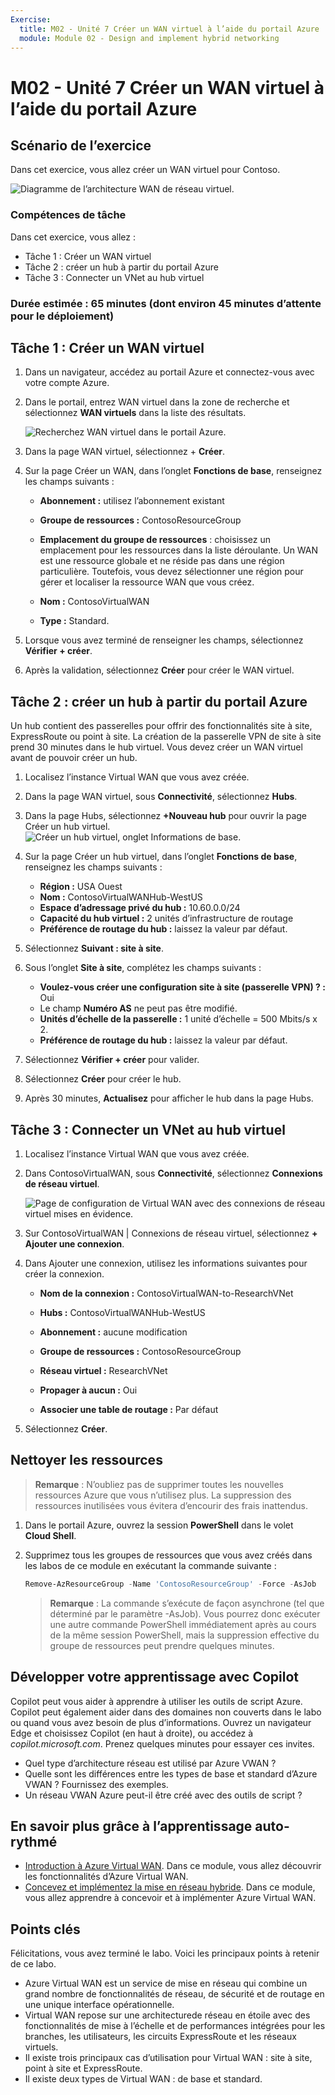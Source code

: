 ```yaml
---
Exercise:
  title: M02 - Unité 7 Créer un WAN virtuel à l’aide du portail Azure
  module: Module 02 - Design and implement hybrid networking
---
```


# M02 - Unité 7 Créer un WAN virtuel à l’aide du portail Azure

## Scénario de l’exercice

Dans cet exercice, vous allez créer un WAN virtuel pour Contoso.

![Diagramme de l’architecture WAN de réseau virtuel.](../media/7-exercise-create-virtual-wan-by-using-azure-portal.png)

### Compétences de tâche
Dans cet exercice, vous allez :

+ Tâche 1 : Créer un WAN virtuel
+ Tâche 2 : créer un hub à partir du portail Azure
+ Tâche 3 : Connecter un VNet au hub virtuel

### Durée estimée : 65 minutes (dont environ 45 minutes d’attente pour le déploiement)

## Tâche 1 : Créer un WAN virtuel

1. Dans un navigateur, accédez au portail Azure et connectez-vous avec votre compte Azure.

1. Dans le portail, entrez WAN virtuel dans la zone de recherche et sélectionnez **WAN virtuels** dans la liste des résultats.

   ![Recherchez WAN virtuel dans le portail Azure.](../media/search-for-virtual-wan.png)

1. Dans la page WAN virtuel, sélectionnez + **Créer**.

1. Sur la page Créer un WAN, dans l’onglet **Fonctions de base**, renseignez les champs suivants :

   + **Abonnement :** utilisez l’abonnement existant

   + **Groupe de ressources :** ContosoResourceGroup

   + **Emplacement du groupe de ressources** : choisissez un emplacement pour les ressources dans la liste déroulante. Un WAN est une ressource globale et ne réside pas dans une région particulière. Toutefois, vous devez sélectionner une région pour gérer et localiser la ressource WAN que vous créez.

   + **Nom :** ContosoVirtualWAN

   + **Type :** Standard.

1. Lorsque vous avez terminé de renseigner les champs, sélectionnez **Vérifier + créer**.

1. Après la validation, sélectionnez **Créer** pour créer le WAN virtuel.

## Tâche 2 : créer un hub à partir du portail Azure

Un hub contient des passerelles pour offrir des fonctionnalités site à site, ExpressRoute ou point à site. La création de la passerelle VPN de site à site prend 30 minutes dans le hub virtuel. Vous devez créer un WAN virtuel avant de pouvoir créer un hub.

1. Localisez l’instance Virtual WAN que vous avez créée.
   
1. Dans la page WAN virtuel, sous **Connectivité**, sélectionnez **Hubs**.

1. Dans la page Hubs, sélectionnez **+Nouveau hub** pour ouvrir la page Créer un hub virtuel.
   ![Créer un hub virtuel, onglet Informations de base.](../media/create-vwan-hub.png)

1. Sur la page Créer un hub virtuel, dans l’onglet **Fonctions de base**, renseignez les champs suivants :
   + **Région :** USA Ouest
   + **Nom :** ContosoVirtualWANHub-WestUS
   + **Espace d’adressage privé du hub :** 10.60.0.0/24
   + **Capacité du hub virtuel :** 2 unités d’infrastructure de routage
   + **Préférence de routage du hub :** laissez la valeur par défaut.

1. Sélectionnez **Suivant : site à site**.

1. Sous l’onglet **Site à site**, complétez les champs suivants :
   + **Voulez-vous créer une configuration site à site (passerelle VPN) ? :** Oui
   + Le champ **Numéro AS** ne peut pas être modifié.
   + **Unités d’échelle de la passerelle :** 1 unité d’échelle = 500 Mbits/s x 2.
   + **Préférence de routage du hub :** laissez la valeur par défaut.

1. Sélectionnez **Vérifier + créer** pour valider.

1. Sélectionnez **Créer** pour créer le hub.

1. Après 30 minutes, **Actualisez** pour afficher le hub dans la page Hubs.

## Tâche 3 : Connecter un VNet au hub virtuel

1. Localisez l’instance Virtual WAN que vous avez créée.

1. Dans ContosoVirtualWAN, sous **Connectivité**, sélectionnez **Connexions de réseau virtuel**.

   ![Page de configuration de Virtual WAN avec des connexions de réseau virtuel mises en évidence.](../media/connect-vnet-to-virtual-hub.png)

1. Sur ContosoVirtualWAN | Connexions de réseau virtuel, sélectionnez **+ Ajouter une connexion**.

1. Dans Ajouter une connexion, utilisez les informations suivantes pour créer la connexion.

   + **Nom de la connexion :** ContosoVirtualWAN-to-ResearchVNet

   + **Hubs :** ContosoVirtualWANHub-WestUS

   + **Abonnement :** aucune modification

   + **Groupe de ressources :** ContosoResourceGroup

   + **Réseau virtuel :** ResearchVNet

   + **Propager à aucun :** Oui

   + **Associer une table de routage :** Par défaut

1. Sélectionnez **Créer**.

## Nettoyer les ressources

   >**Remarque** : N’oubliez pas de supprimer toutes les nouvelles ressources Azure que vous n’utilisez plus. La suppression des ressources inutilisées vous évitera d’encourir des frais inattendus.

1. Dans le portail Azure, ouvrez la session **PowerShell** dans le volet **Cloud Shell**.

1. Supprimez tous les groupes de ressources que vous avez créés dans les labos de ce module en exécutant la commande suivante :

   ```powershell
   Remove-AzResourceGroup -Name 'ContosoResourceGroup' -Force -AsJob
   ```

   >**Remarque** : La commande s’exécute de façon asynchrone (tel que déterminé par le paramètre -AsJob). Vous pourrez donc exécuter une autre commande PowerShell immédiatement après au cours de la même session PowerShell, mais la suppression effective du groupe de ressources peut prendre quelques minutes.

## Développer votre apprentissage avec Copilot

Copilot peut vous aider à apprendre à utiliser les outils de script Azure. Copilot peut également aider dans des domaines non couverts dans le labo ou quand vous avez besoin de plus d’informations. Ouvrez un navigateur Edge et choisissez Copilot (en haut à droite), ou accédez à *copilot.microsoft.com*. Prenez quelques minutes pour essayer ces invites.
+ Quel type d’architecture réseau est utilisé par Azure VWAN ?
+ Quelle sont les différences entre les types de base et standard d’Azure VWAN ? Fournissez des exemples.
+ Un réseau VWAN Azure peut-il être créé avec des outils de script ?

## En savoir plus grâce à l’apprentissage auto-rythmé

+ [Introduction à Azure Virtual WAN](https://learn.microsoft.com/training/modules/introduction-azure-virtual-wan/). Dans ce module, vous allez découvrir les fonctionnalités d’Azure Virtual WAN. 
+ [Concevez et implémentez la mise en réseau hybride](https://learn.microsoft.com/training/modules/design-implement-hybrid-networking/). Dans ce module, vous allez apprendre à concevoir et à implémenter Azure Virtual WAN.

## Points clés

Félicitations, vous avez terminé le labo. Voici les principaux points à retenir de ce labo. 

+ Azure Virtual WAN est un service de mise en réseau qui combine un grand nombre de fonctionnalités de réseau, de sécurité et de routage en une unique interface opérationnelle.
+ Virtual WAN repose sur une architecturede réseau en étoile avec des fonctionnalités de mise à l’échelle et de performances intégrées pour les branches, les utilisateurs, les circuits ExpressRoute et les réseaux virtuels.
+ Il existe trois principaux cas d’utilisation pour Virtual WAN : site à site, point à site et ExpressRoute. 
+ Il existe deux types de Virtual WAN : de base et standard.









